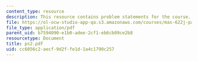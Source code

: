 ```yaml
---
content_type: resource
description: This resource contains problem statements for the course.
file: https://ol-ocw-studio-app-qa.s3.amazonaws.com/courses/mas-622j-pattern-recognition-and-analysis-fall-2006/cc6056c2aecf9d2ffe1d1a4c1790c257_ps2.pdf
file_type: application/pdf
parent_uid: b7594090-e1b0-adee-2cf1-eb6cb09ce2b8
resourcetype: Document
title: ps2.pdf
uid: cc6056c2-aecf-9d2f-fe1d-1a4c1790c257
---
```

